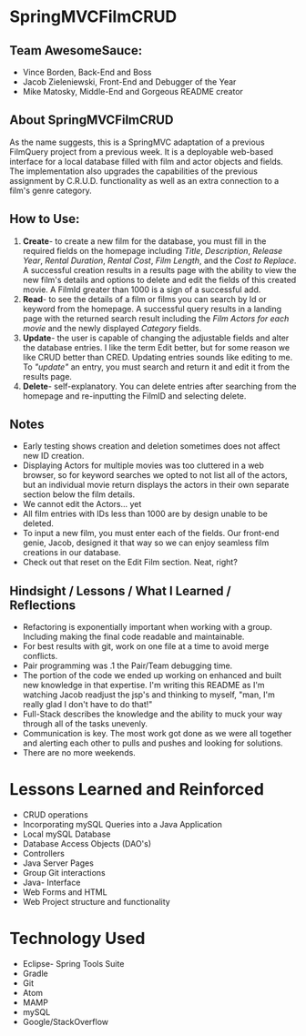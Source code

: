 # SpringMVCFilmCRUD

## Team AwesomeSauce:

* Vince Borden, Back-End and Boss
* Jacob Zieleniewski, Front-End and Debugger of the Year
* Mike Matosky, Middle-End and Gorgeous README creator

## About SpringMVCFilmCRUD
As the name suggests, this is a SpringMVC adaptation of a previous FilmQuery
project from a previous week. It is a deployable web-based interface for a local
database filled with film and actor objects and fields. The implementation also
upgrades the capabilities of the previous assignment by C.R.U.D. functionality
as well as an extra connection to a film's genre category.

## How to Use:
1. **Create**- to create a new film for the database, you must fill in the
required fields on the homepage including *Title*, *Description*, *Release Year*,
*Rental Duration*, *Rental Cost*, *Film Length*, and the *Cost to Replace*. A successful
creation results in a results page with the ability to view the new film's details and
options to delete and edit the fields of this created movie. A FilmId greater than
1000 is a sign of a successful add.
2. **Read**- to see the details of a film or films you can search by Id or keyword
from the homepage. A successful query results in a landing page with the returned
search result including the *Film Actors for each movie* and the newly displayed
*Category* fields.
2. **Update**- the user is capable of changing the adjustable fields and alter
the database entries. I like the term Edit
better, but for some reason we like CRUD better than CRED. Updating entries sounds
like editing to me. To *"update"* an entry, you must search and return it and
edit it from the results page.
3. **Delete**- self-explanatory. You can delete entries after searching from the
homepage and re-inputting the FilmID and selecting delete.


## Notes
- Early testing shows creation and deletion sometimes does not affect new ID creation.
- Displaying Actors for multiple movies was too cluttered in a web browser, so for
keyword searches we opted to not list all of the actors, but an individual movie return
displays the actors in their own separate section below the film details.
- We cannot edit the Actors... yet
- All film entries with IDs less than 1000 are by design unable to be deleted.
- To input a new film, you must enter each of the fields. Our front-end genie, Jacob,
designed it that way so we can enjoy seamless film creations in our database.
- Check out that reset on the Edit Film section. Neat, right?

## Hindsight / Lessons / What I Learned / Reflections
- Refactoring is exponentially important when working with a group. Including
making the final code readable and maintainable.
- For best results with git, work on one file at a time to avoid merge conflicts.
- Pair programming was .1 the Pair/Team debugging time.
- The portion of the code we ended up working on enhanced and built new knowledge
in that expertise. I'm writing this README as I'm watching Jacob readjust the jsp's
and thinking to myself, "man, I'm really glad I don't have to do that!"
- Full-Stack describes the knowledge and the ability to muck your way through all
of the tasks unevenly.
- Communication is key. The most work got done as we were all together and alerting
each other to pulls and pushes and looking for solutions.
- There are no more weekends.


# Lessons Learned and Reinforced
+ CRUD operations
+ Incorporating mySQL Queries into a Java Application
+ Local mySQL Database
+ Database Access Objects (DAO's)
+ Controllers
+ Java Server Pages
+ Group Git interactions
+ Java- Interface
+ Web Forms and HTML
+ Web Project structure and functionality


# Technology Used
* Eclipse- Spring Tools Suite
* Gradle
* Git
* Atom
* MAMP
* mySQL
* Google/StackOverflow

